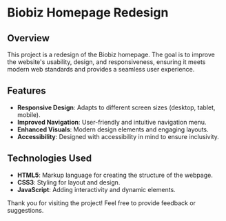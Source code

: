 # Biobiz Homepage Redesign

## Overview
This project is a redesign of the Biobiz homepage. The goal is to improve the website's usability, design, and responsiveness, ensuring it meets modern web standards and provides a seamless user experience.

## Features
- **Responsive Design**: Adapts to different screen sizes (desktop, tablet, mobile).
- **Improved Navigation**: User-friendly and intuitive navigation menu.
- **Enhanced Visuals**: Modern design elements and engaging layouts.
- **Accessibility**: Designed with accessibility in mind to ensure inclusivity.

## Technologies Used
- **HTML5**: Markup language for creating the structure of the webpage.
- **CSS3**: Styling for layout and design.
- **JavaScript**: Adding interactivity and dynamic elements.

Thank you for visiting the project! Feel free to provide feedback or suggestions.
